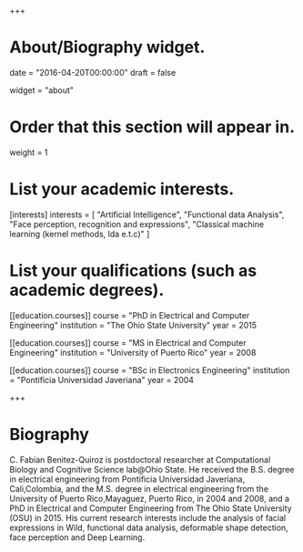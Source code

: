 +++
# About/Biography widget.

date = "2016-04-20T00:00:00"
draft = false

widget = "about"

# Order that this section will appear in.
weight = 1

# List your academic interests.
[interests]
  interests = [
    "Artificial Intelligence",
    "Functional data Analysis",
    "Face perception, recognition and expressions",
    "Classical machine learning (kernel methods, lda e.t.c)"
  ]

# List your qualifications (such as academic degrees).
[[education.courses]]
  course = "PhD in Electrical and Computer Engineering"
  institution = "The Ohio State University"
  year = 2015

[[education.courses]]
  course = "MS in Electrical and Computer Engineering"
  institution = "University of Puerto Rico"
  year = 2008

[[education.courses]]
  course = "BSc in Electronics Engineering"
  institution = "Pontificia Universidad Javeriana"
  year = 2004
 
+++

# Biography
C. Fabian Benitez-Quiroz is postdoctoral researcher at Computational Biology and Cognitive Science lab@Ohio State. He received  the  B.S.  degree  in  electrical  engineering from Pontificia Universidad Javeriana, Cali,Colombia, and the M.S. degree in electrical engineering  from  the  University  of  Puerto  Rico,Mayaguez, Puerto Rico, in 2004 and 2008, and a PhD in Electrical and Computer Engineering from The Ohio State University (OSU) in 2015. His current research interests include the analysis of facial expressions in Wild, functional data analysis, deformable shape detection, face perception and Deep Learning.
